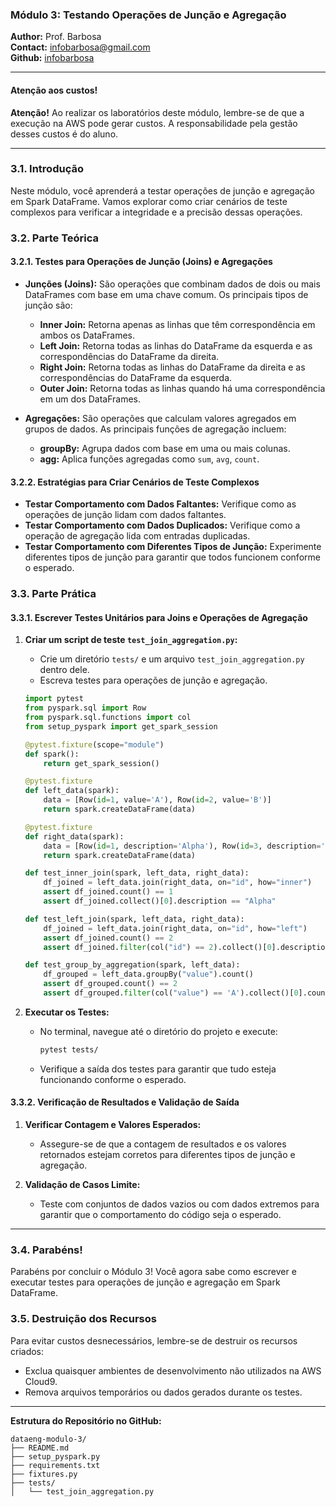### Módulo 3: Testando Operações de Junção e Agregação

**Author:** Prof. Barbosa  
**Contact:** infobarbosa@gmail.com  
**Github:** [infobarbosa](https://github.com/infobarbosa)

---

#### Atenção aos custos!
**Atenção!** Ao realizar os laboratórios deste módulo, lembre-se de que a execução na AWS pode gerar custos. A responsabilidade pela gestão desses custos é do aluno.

---

### 3.1. Introdução

Neste módulo, você aprenderá a testar operações de junção e agregação em Spark DataFrame. Vamos explorar como criar cenários de teste complexos para verificar a integridade e a precisão dessas operações.

### 3.2. Parte Teórica

#### 3.2.1. Testes para Operações de Junção (Joins) e Agregações
- **Junções (Joins):** São operações que combinam dados de dois ou mais DataFrames com base em uma chave comum. Os principais tipos de junção são:
  - **Inner Join:** Retorna apenas as linhas que têm correspondência em ambos os DataFrames.
  - **Left Join:** Retorna todas as linhas do DataFrame da esquerda e as correspondências do DataFrame da direita.
  - **Right Join:** Retorna todas as linhas do DataFrame da direita e as correspondências do DataFrame da esquerda.
  - **Outer Join:** Retorna todas as linhas quando há uma correspondência em um dos DataFrames.

- **Agregações:** São operações que calculam valores agregados em grupos de dados. As principais funções de agregação incluem:
  - **groupBy:** Agrupa dados com base em uma ou mais colunas.
  - **agg:** Aplica funções agregadas como `sum`, `avg`, `count`.

#### 3.2.2. Estratégias para Criar Cenários de Teste Complexos
- **Testar Comportamento com Dados Faltantes:** Verifique como as operações de junção lidam com dados faltantes.
- **Testar Comportamento com Dados Duplicados:** Verifique como a operação de agregação lida com entradas duplicadas.
- **Testar Comportamento com Diferentes Tipos de Junção:** Experimente diferentes tipos de junção para garantir que todos funcionem conforme o esperado.

### 3.3. Parte Prática

#### 3.3.1. Escrever Testes Unitários para Joins e Operações de Agregação

1. **Criar um script de teste `test_join_aggregation.py`:**
   - Crie um diretório `tests/` e um arquivo `test_join_aggregation.py` dentro dele.
   - Escreva testes para operações de junção e agregação.

   ```python
   import pytest
   from pyspark.sql import Row
   from pyspark.sql.functions import col
   from setup_pyspark import get_spark_session

   @pytest.fixture(scope="module")
   def spark():
       return get_spark_session()

   @pytest.fixture
   def left_data(spark):
       data = [Row(id=1, value='A'), Row(id=2, value='B')]
       return spark.createDataFrame(data)

   @pytest.fixture
   def right_data(spark):
       data = [Row(id=1, description='Alpha'), Row(id=3, description='Gamma')]
       return spark.createDataFrame(data)

   def test_inner_join(spark, left_data, right_data):
       df_joined = left_data.join(right_data, on="id", how="inner")
       assert df_joined.count() == 1
       assert df_joined.collect()[0].description == "Alpha"

   def test_left_join(spark, left_data, right_data):
       df_joined = left_data.join(right_data, on="id", how="left")
       assert df_joined.count() == 2
       assert df_joined.filter(col("id") == 2).collect()[0].description is None

   def test_group_by_aggregation(spark, left_data):
       df_grouped = left_data.groupBy("value").count()
       assert df_grouped.count() == 2
       assert df_grouped.filter(col("value") == 'A').collect()[0].count == 1
   ```

2. **Executar os Testes:**
   - No terminal, navegue até o diretório do projeto e execute:
     ```bash
     pytest tests/
     ```
   - Verifique a saída dos testes para garantir que tudo esteja funcionando conforme o esperado.

#### 3.3.2. Verificação de Resultados e Validação de Saída

1. **Verificar Contagem e Valores Esperados:**
   - Assegure-se de que a contagem de resultados e os valores retornados estejam corretos para diferentes tipos de junção e agregação.

2. **Validação de Casos Limite:**
   - Teste com conjuntos de dados vazios ou com dados extremos para garantir que o comportamento do código seja o esperado.

---

### 3.4. Parabéns!
Parabéns por concluir o Módulo 3! Você agora sabe como escrever e executar testes para operações de junção e agregação em Spark DataFrame.

### 3.5. Destruição dos Recursos
Para evitar custos desnecessários, lembre-se de destruir os recursos criados:
- Exclua quaisquer ambientes de desenvolvimento não utilizados na AWS Cloud9.
- Remova arquivos temporários ou dados gerados durante os testes.

---

**Estrutura do Repositório no GitHub:**
```
dataeng-modulo-3/
├── README.md
├── setup_pyspark.py
├── requirements.txt
├── fixtures.py
├── tests/
│   └── test_join_aggregation.py
```
